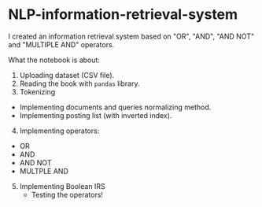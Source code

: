 # NLP-information-retrieval-system
I created an information retrieval system based on "OR", "AND", "AND NOT" and "MULTIPLE AND" operators.

What the notebook is about:
1.   Uploading dataset (CSV file).
2.   Reading the book with `pandas` library.
3.   Tokenizing
   * Implementing documents and queries normalizing method.
   * Implementing posting list (with inverted index).
4.   Implementing operators:
   * OR 
   * AND 
   * AND NOT
   * MULTPLE AND
5.   Implementing Boolean IRS
     * Testing the operators!
